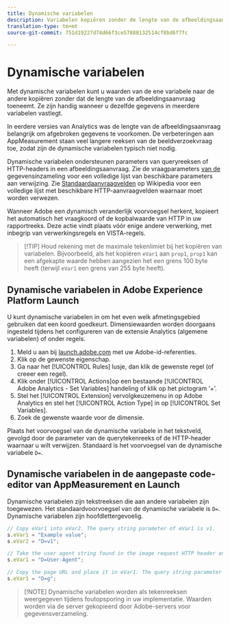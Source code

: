 ```yaml
---
title: Dynamische variabelen
description: Variabelen kopiëren zonder de lengte van de afbeeldingsaanvraag te verhogen.
translation-type: tm+mt
source-git-commit: 751d19227d74d66f3ce57888132514cf8bd6f7fc

---
```



# Dynamische variabelen

Met dynamische variabelen kunt u waarden van de ene variabele naar de andere kopiëren zonder dat de lengte van de afbeeldingsaanvraag toeneemt. Ze zijn handig wanneer u dezelfde gegevens in meerdere variabelen vastlegt.

In eerdere versies van Analytics was de lengte van de afbeeldingsaanvraag belangrijk om afgebroken gegevens te voorkomen. De verbeteringen aan AppMeasurement staan veel langere reeksen van de beeldverzoekvraag toe, zodat zijn de dynamische variabelen typisch niet nodig.

Dynamische variabelen ondersteunen parameters van queryreeksen of HTTP-headers in een afbeeldingsaanvraag. Zie de vraagparameters [van de](../../validate/query-parameters.md) gegevensinzameling voor een volledige lijst van beschikbare parameters aan verwijzing. Zie [Standaardaanvraagvelden](https://en.wikipedia.org/wiki/List_of_HTTP_header_fields#Request_fields) op Wikipedia voor een volledige lijst met beschikbare HTTP-aanvraagvelden waarnaar moet worden verwezen.

Wanneer Adobe een dynamisch veranderlijk voorvoegsel herkent, kopieert het automatisch het vraagkoord of de kopbalwaarde van HTTP in uw rapportreeks. Deze actie vindt plaats vóór enige andere verwerking, met inbegrip van verwerkingsregels en VISTA-regels.

> [!TIP] Houd rekening met de maximale tekenlimiet bij het kopiëren van variabelen. Bijvoorbeeld, als het kopiëren `eVar1` aan `prop1`, `prop1` kan een afgekapte waarde hebben aangezien het een grens 100 byte heeft (terwijl `eVar1` een grens van 255 byte heeft).

## Dynamische variabelen in Adobe Experience Platform Launch

U kunt dynamische variabelen in om het even welk afmetingsgebied gebruiken dat een koord goedkeurt. Dimensiewaarden worden doorgaans ingesteld tijdens het configureren van de extensie Analytics (algemene variabelen) of onder regels.

1. Meld u aan bij [launch.adobe.com](https://launch.adobe.com) met uw Adobe-id-referenties.
2. Klik op de gewenste eigenschap.
3. Ga naar het [!UICONTROL Rules] lusje, dan klik de gewenste regel (of creeer een regel).
4. Klik onder [!UICONTROL Actions]op een bestaande [!UICONTROL Adobe Analytics - Set Variables] handeling of klik op het pictogram ‘+’.
5. Stel het [!UICONTROL Extension] vervolgkeuzemenu in op Adobe Analytics en stel het [!UICONTROL Action Type] in op [!UICONTROL Set Variables].
6. Zoek de gewenste waarde voor de dimensie.

Plaats het voorvoegsel van de dynamische variabele in het tekstveld, gevolgd door de parameter van de querytekenreeks of de HTTP-header waarnaar u wilt verwijzen. Standaard is het voorvoegsel van de dynamische variabele `D=`.

## Dynamische variabelen in de aangepaste code-editor van AppMeasurement en Launch

Dynamische variabelen zijn tekstreeksen die aan andere variabelen zijn toegewezen. Het standaardvoorvoegsel van de dynamische variabele is `D=`. Dynamische variabelen zijn hoofdlettergevoelig.

```js
// Copy eVar1 into eVar2. The query string parameter of eVar1 is v1.
s.eVar1 = "Example value";
s.eVar2 = "D=v1";

// Take the user agent string found in the image request HTTP header and place it in eVar1.
s.eVar1 = "D=User-Agent";

// Copy the page URL and place it in eVar1. The query string parameter of page URL is g.
s.eVar1 = "D=g";
```

> [!NOTE] Dynamische variabelen worden als tekenreeksen weergegeven tijdens foutopsporing in uw implementatie. Waarden worden via de server gekopieerd door Adobe-servers voor gegevensverzameling.
